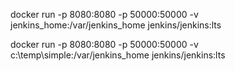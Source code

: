 docker run -p 8080:8080 -p 50000:50000 -v jenkins_home:/var/jenkins_home jenkins/jenkins:lts

docker run -p 8080:8080 -p 50000:50000 -v c:\temp\simple:/var/jenkins_home jenkins/jenkins:lts

